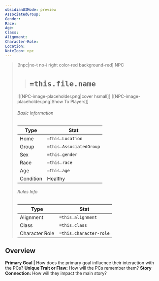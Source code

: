 ```yaml
---
obsidianUIMode: preview
AssociatedGroup: 
Gender: 
Race: 
Age: 
Class: 
Alignment: 
Character-Role: 
Location: 
NoteIcon: npc
---
```

> [!npc|no-t no-i right color-red background-red] NPC
> ># `=this.file.name`
>![[NPC-image-placeholder.png|cover hsmall]]
>[[NPC-image-placeholder.png|Show To Players]]
>###### Basic Information
>Type |  Stat |
>---|---|
>Home | `=this.Location` |
>Group | `=this.AssociatedGroup` |
>Sex | `=this.gender` |
>Race | `=this.race` |
>Age | `=this.age` |
>Condition | Healthy |
>###### Rules Info
>Type |  Stat |
>---|---|
>Alignment | `=this.alignment` |
>Class | `=this.class` |
>Character Role | `=this.character-role` |
## Overview
**Primary Goal |** How does the primary goal influence their interaction with the PCs?
**Unique Trait or Flaw:** How will the PCs remember them?
**Story Connection:** How will they impact the main story?